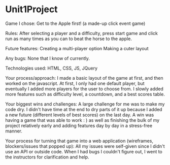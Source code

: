 # Unit1Project


Game I chose:
Get to the Apple first! (a made-up click event game)

Rules:
After selecting a player and a difficulty, press start game and click run as many times as you can to beat the horse to the apple.

Future features:
Creating a multi-player option
Making a cuter layout

Any bugs:
None that I know of currently.

Technologies used:
HTML, CSS, JS, JQuery

Your process/approach:
I made a basic layout of the game at first, and then worked on the javascript. At first, I only had one default player, but eventually I added more players for the user to choose from. I slowly added more features such as difficulty level, a countdown, and a best scores table. 

Your biggest wins and challenges:
A large challenge for me was to make my code dry. I didn't have time at the end to dry parts of it up because I added a new future (different levels of best scores) on the last day.
A win was having a game that was able to work : ) as well as finishing the bulk of my project relatively early and adding features day by day in a stress-free manner.

Your process for turning that game into a web application (wireframes, blockers/issues that popped up):
All my issues were self-given since I didn't use an API or outside code. When I had bugs I couldn't figure out, I went to the instructors for clarification and help.
